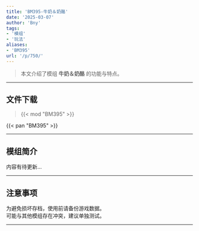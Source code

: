 ```yaml
---
title: 'BM395-牛奶＆奶酪'
date: '2025-03-07'
author: 'Bny'
tags:
- '模组'
- '玩法'
aliases:
- 'BM395'
url: '/p/750/'
---
```


> 本文介绍了模组 **牛奶＆奶酪** 的功能与特点。

---

## 文件下载  

> {{< mod "BM395" >}}  

{{< pan "BM395" >}}  

---

## 模组简介

>  
内容有待更新...  

---

## 注意事项

>  
为避免损坏存档，使用前请备份游戏数据。  
可能与其他模组存在冲突，建议单独测试。  

---

